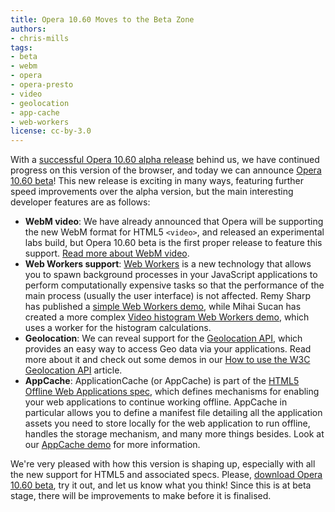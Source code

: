 ```yaml
---
title: Opera 10.60 Moves to the Beta Zone
authors:
- chris-mills
tags:
- beta
- webm
- opera
- opera-presto
- video
- geolocation
- app-cache
- web-workers
license: cc-by-3.0
---
```


<p>With a <a href="http://my.opera.com/ODIN/blog/opera-10-60-alpha">successful Opera 10.60 alpha release</a> behind us, we have continued progress on this version of the browser, and today we can announce <a href="https://www.opera.com/browser/next/">Opera 10.60 beta</a>! This new release is exciting in many ways, featuring further speed improvements over the alpha version, but the main interesting developer features are as follows:</p>

<ul>
	<li><strong>WebM video</strong>: We have already announced that Opera will be supporting the new WebM format for HTML5 <code>&lt;video&gt;</code>, and released an experimental labs build, but Opera 10.60 beta is the first proper release to feature this support. <a href="https://dev.opera.com/articles/view/opera-supports-webm-video/">Read more about WebM video</a>.</li>
	<li><strong>Web Workers support</strong>: <a href="http://www.whatwg.org/specs/web-workers/current-work/">Web Workers</a> is a new technology that allows you to spawn background processes in your JavaScript applications to perform computationally expensive tasks so that the performance of the main process (usually the user interface) is not affected. Remy Sharp has published a <a href="http://html5demos.com/worker">simple Web Workers demo</a>, while Mihai Sucan has created a more complex <a href="http://www.robodesign.ro/coding/html5-demo-video-histogram/index-web-worker.html">Video histogram Web Workers demo</a>, which uses a worker for the histogram calculations.</li>
	<li><strong>Geolocation</strong>: We can reveal support for the <a href="http://dev.w3.org/geo/api/spec-source.html">Geolocation API</a>, which provides an easy way to access Geo data via your applications. Read more about it and check out some demos in our <a href="https://dev.opera.com/articles/view/how-to-use-the-w3c-geolocation-api/">How to use the W3C Geolocation API</a> article.</li>
	<li><strong>AppCache</strong>: ApplicationCache (or AppCache) is part of the <a href="http://www.w3.org/TR/html5/offline.html">HTML5 Offline Web Applications spec</a>, which defines mechanisms for enabling your web applications to continue working offline. AppCache in particular allows you to define a manifest file detailing all the application  assets you need to store locally for the web application to run offline, handles the storage mechanism, and many more things besides. Look at our <a href="http://people.opera.com/patrickl/experiments/appcache/">AppCache demo</a> for more information.</li>
</ul>

<p>We&#39;re very pleased with how this version is shaping up, especially with all the new support for HTML5 and associated specs. Please, <a href="https://www.opera.com/browser/next/">download Opera 10.60 beta</a>, try it out, and let us know what you think! Since this is at beta stage, there will be improvements to make before it is finalised.</p>
